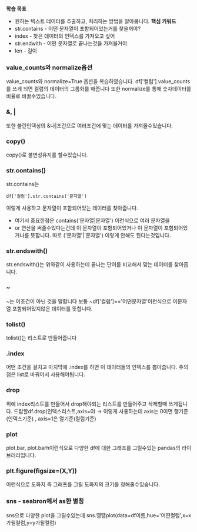 
**학습 목표**  
- 원하는 텍스트 데이터를 추출하고, 처리하는 방법을 알아봅니다.
**핵심 키워드**
- str.contains  - 어떤 문자열이 포함되어있는거를 찾을꺼야?
- index   - 찾은 데이터의 인덱스를 가져오고 싶어 
- str.endwith  - 어떤 문자열로 끝나는것을 가져올거야
- len - 길이

### value_counts와 normalize옵션
value_counts와 normalize=True 옵션을 복습하였습니다.
df['컬럼'].value_counts를 쓰게 되면 컬럼의 데이터의 그룹화를 해줍니다
또한 normalize를 통해 숫자데이터를 비율로 바꿀수있습니다.

### &, |
또한 불린인덱싱의 &나|조건으로 여러조건에 맞는 데이터를 가져올수있습니다.
### copy()
copy()로 불변성유지를 할수있습니다.
### str.contains()
str.contains는 
```
df['컬럼'].str.contains('문자열')
```
이렇게 사용하고 문자열이 포함되어있는 데이터를 찾아줍니다.
- 여기서 중요한점은 contains('문자열|문자열') 이런식으로 여러 문자열을
- or 연산을 써줄수있다는건데 이 문자열이 포함되어있거나 이 문자열이 포함되어있거나를 뜻합니다. 따로 ('문자열'|'문자열') 이렇게 안해도 된다는것입니다.
### str.endswith()
str.endswith()는 위와같이 사용하는데 끝나는 단어를 비교해서 맞는 데이터를 찾아줍니다.
### ~
~는 이조건이 아닌 것을 말합니다
보통 ~df['컬럼']\=='어떤문자열'이런식으로 이문자열 포함되어있지않은 데이터를 뜻합니다.

### tolist()
tolist()는 리스트로 만들어줍니다

### .index 
어떤 조건을 걸치고 마지막에 .index를 하면 이 데이터들의 인덱스를 뽑아줍니다.
주의점은 list로 바꿔어서 사용해야됩니다.

### drop
위에 index리스트를 만들어서 drop해야되는 리스트를 만들어주고 삭제할때 쓰게됩니다.
드랍할df.drop(인덱스리스트,axis=0) -> 이렇게 사용하는데 axis는 0이면 행기준 (인덱스기준) , axis=1은 열기준(컬럼기준)

### plot
plot.bar, plot.barh이런식으로 다양한 df에 대한 그래프를 그릴수있는 pandas의 라이브러리입니다.
### plt.figure(figsize=(X,Y))
이런식으로 도화지 즉 그래프를 그릴 도화지의 크기를 정해줄수있습니다.
### sns - seabron에서 as한 별칭
sns으로 다양한 plot을 그릴수있는데 
sns.떙떙plot(data=df이름,hue='어떤컬럼',x=x가될컬럼,y=y가될컬럼)